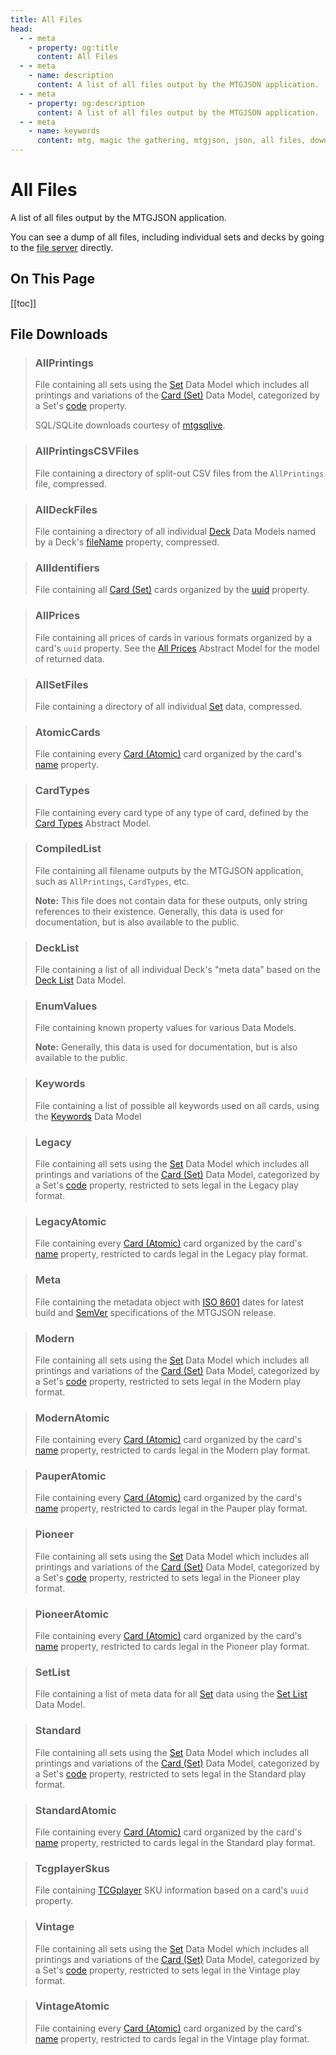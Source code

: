 ```yaml
---
title: All Files
head:
  - - meta
    - property: og:title
      content: All Files
  - - meta
    - name: description
      content: A list of all files output by the MTGJSON application.
  - - meta
    - property: og:description
      content: A list of all files output by the MTGJSON application.
  - - meta
    - name: keywords
      content: mtg, magic the gathering, mtgjson, json, all files, downloads
---
```


# All Files

A list of all files output by the MTGJSON application.

You can see a dump of all files, including individual sets and decks by going to the [file server](https://mtgjson.com/api/v5/) directly.

## On This Page

[[toc]]

## File Downloads

> ### AllPrintings
>
> File containing all sets using the [Set](/data-models/set/) Data Model which includes all printings and variations of the [Card (Set)](/data-models/card-set/) Data Model, categorized by a Set's [code](/data-models/set/#code) property.
>
> SQL/SQLite downloads courtesy of [mtgsqlive](https://github.com/mtgjson/mtgsqlive).
>
> <DownloadNativeSelect fileName='AllPrintings'/>

> ### AllPrintingsCSVFiles
>
> File containing a directory of split-out CSV files from the `AllPrintings` file, compressed.
>
> <DownloadNativeSelect fileName='AllPrintingsCSVFiles'/>

> ### AllDeckFiles
>
> File containing a directory of all individual [Deck](/data-models/deck/) Data Models named by a Deck's [fileName](/data-models/deck/#filename) property, compressed.
>
> <DownloadNativeSelect fileName='AllDeckFiles'/>

> ### AllIdentifiers
>
> File containing all [Card (Set)](/data-models/card-set/) cards organized by the [uuid](/data-models/card-set/#uuid) property.
>
> <DownloadNativeSelect fileName='AllIdentifiers'/>

> ### AllPrices
>
> File containing all prices of cards in various formats organized by a card's `uuid` property. See the [All Prices](/abstract-models/all-prices/) Abstract Model for the model of returned data.
>
> <DownloadNativeSelect fileName='AllPrices'/>

> ### AllSetFiles
>
> File containing a directory of all individual [Set](/data-models/set/) data, compressed.
>
> <DownloadNativeSelect fileName='AllSetFiles'/>

> ### AtomicCards
>
> File containing every [Card (Atomic)](/data-models/card-atomic/) card organized by the card's [name](/data-models/card-atomic/#name) property.
>
> <DownloadNativeSelect fileName='AtomicCards'/>

> ### CardTypes
>
> File containing every card type of any type of card, defined by the [Card Types](/abstract-models/card-types/) Abstract Model.
>
> <DownloadNativeSelect fileName='CardTypes'/>

> ### CompiledList
>
> File containing all filename outputs by the MTGJSON application, such as `AllPrintings`, `CardTypes`, etc.
>
> **Note:** This file does not contain data for these outputs, only string references to their existence. Generally, this data is used for documentation, but is also available to the public.
>
> <DownloadNativeSelect fileName='CompiledList'/>

> ### DeckList
>
> File containing a list of all individual Deck's "meta data" based on the [Deck List](/data-models/deck-list/) Data Model.
>
> <DownloadNativeSelect fileName='DeckList'/>

> ### EnumValues
>
> File containing known property values for various Data Models.
>
> **Note:** Generally, this data is used for documentation, but is also available to the public.
>
> <DownloadNativeSelect fileName='EnumValues'/>

> ### Keywords
>
> File containing a list of possible all keywords used on all cards, using the [Keywords](/data-models/keywords/) Data Model
>
> <DownloadNativeSelect fileName='Keywords'/>

> ### Legacy
>
> File containing all sets using the [Set](/data-models/set/) Data Model which includes all printings and variations of the [Card (Set)](/data-models/card-set/) Data Model, categorized by a Set's [code](/data-models/set/#code) property, restricted to sets legal in the Legacy play format.
>
> <DownloadNativeSelect fileName='Legacy'/>

> ### LegacyAtomic
>
> File containing every [Card (Atomic)](/data-models/card-atomic/) card organized by the card's [name](/data-models/card-atomic/#name) property, restricted to cards legal in the Legacy play format.
>
> <DownloadNativeSelect fileName='LegacyAtomic'/>

> ### Meta
>
> File containing the metadata object with [ISO 8601](https://www.iso.org/iso-8601-date-and-time-format.html) dates for latest build and [SemVer](https://semver.org/) specifications of the MTGJSON release.
>
> <DownloadNativeSelect fileName='Meta'/>

> ### Modern
>
> File containing all sets using the [Set](/data-models/set/) Data Model which includes all printings and variations of the [Card (Set)](/data-models/card-set/) Data Model, categorized by a Set's [code](/data-models/set/#code) property, restricted to sets legal in the Modern play format.
>
> <DownloadNativeSelect fileName='Modern'/>

> ### ModernAtomic
>
> File containing every [Card (Atomic)](/data-models/card-atomic/) card organized by the card's [name](/data-models/card-atomic/#name) property, restricted to cards legal in the Modern play format.
>
> <DownloadNativeSelect fileName='ModernAtomic'/>

> ### PauperAtomic
>
> File containing every [Card (Atomic)](/data-models/card-atomic/) card organized by the card's [name](/data-models/card-atomic/#name) property, restricted to cards legal in the Pauper play format.
>
> <DownloadNativeSelect fileName='PauperAtomic'/>

> ### Pioneer
>
> File containing all sets using the [Set](/data-models/set/) Data Model which includes all printings and variations of the [Card (Set)](/data-models/card-set/) Data Model, categorized by a Set's [code](/data-models/set/#code) property, restricted to sets legal in the Pioneer play format.
>
> <DownloadNativeSelect fileName='Pioneer'/>

> ### PioneerAtomic
>
> File containing every [Card (Atomic)](/data-models/card-atomic/) card organized by the card's [name](/data-models/card-atomic/#name) property, restricted to cards legal in the Pioneer play format.
>
> <DownloadNativeSelect fileName='PioneerAtomic'/>

> ### SetList
>
> File containing a list of meta data for all [Set](/data-models/set/) data using the [Set List](/data-models/set-list/) Data Model.
>
> <DownloadNativeSelect fileName='SetList'/>

> ### Standard
>
> File containing all sets using the [Set](/data-models/set/) Data Model which includes all printings and variations of the [Card (Set)](/data-models/card-set/) Data Model, categorized by a Set's [code](/data-models/set/#code) property, restricted to sets legal in the Standard play format.
>
> <DownloadNativeSelect fileName='Standard'/>

> ### StandardAtomic
>
> File containing every [Card (Atomic)](/data-models/card-atomic/) card organized by the card's [name](/data-models/card-atomic/#name) property, restricted to cards legal in the Standard play format.
>
> <DownloadNativeSelect fileName='StandardAtomic'/>

> ### TcgplayerSkus
>
> File containing [TCGplayer](https://www.tcgplayer.com/?partner=mtgjson&utm_campaign=affiliate&utm_medium=mtgjson&utm_source=mtgjson) SKU information based on a card's `uuid` property.
>
> <DownloadNativeSelect fileName='TcgplayerSkus'/>

> ### Vintage
>
> File containing all sets using the [Set](/data-models/set/) Data Model which includes all printings and variations of the [Card (Set)](/data-models/card-set/) Data Model, categorized by a Set's [code](/data-models/set/#code) property, restricted to sets legal in the Vintage play format.
>
> <DownloadNativeSelect fileName='Vintage'/>

> ### VintageAtomic
>
> File containing every [Card (Atomic)](/data-models/card-atomic/) card organized by the card's [name](/data-models/card-atomic/#name) property, restricted to cards legal in the Vintage play format.
>
> <DownloadNativeSelect fileName='VintageAtomic'/>
